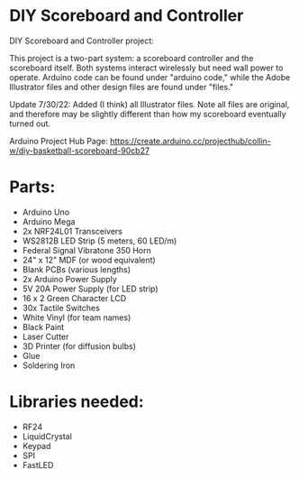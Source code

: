 # DIY Scoreboard and Controller
DIY Scoreboard and Controller project:

This project is a two-part system: a scoreboard controller and the scoreboard itself. Both systems interact wirelessly but need wall power to operate. Arduino code can be found under "arduino code," while the Adobe Illustrator files and other design files are found under "files."

Update 7/30/22: Added (I think) all Illustrator files. Note all files are original, and therefore may be slightly different than how my scoreboard eventually turned out.

Arduino Project Hub Page: https://create.arduino.cc/projecthub/collin-w/diy-basketball-scoreboard-90cb27

# Parts:
- Arduino Uno
- Arduino Mega
- 2x NRF24L01 Transceivers
- WS2812B LED Strip (5 meters, 60 LED/m)
- Federal Signal Vibratone 350 Horn
- 24" x 12" MDF (or wood equivalent)
- Blank PCBs (various lengths)
- 2x Arduino Power Supply
- 5V 20A Power Supply (for LED strip)
- 16 x 2 Green Character LCD
- 30x Tactile Switches
- White Vinyl (for team names)
- Black Paint
- Laser Cutter
- 3D Printer (for diffusion bulbs)
- Glue
- Soldering Iron

# Libraries needed:
- RF24
- LiquidCrystal
- Keypad
- SPI
- FastLED
